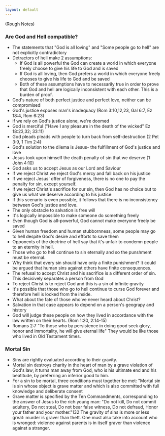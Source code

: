 ```yaml
---
layout: default
---
```


(Rough Notes)

### Are God and Hell compatible?

- The statements that "God is all loving" and "Some people go to hell" are not explicitly contradictory
- Detractors of hell make 2 assumptions:
  - If God is all powerful the God can create a world in which everyone freely choose to give his life to God and is saved
  - If God is all loving, then God prefers a world in which everyone freely chooses to give his life to God and be saved
  - Both of these assumptions have to necessarily true in order to prove that God and hell are logically inconsistent with
    each other. This is a burden of proof.
- God's nature of both perfect justice and perfect love, neither can be compromised
- God's justice exposes man's inadequacy (Rom 3:10,12,23, Gal 6:7, Ez 18:4, Rom 6:23)
- if we rely on God's justice alone, we're doomed
- God is merciful ("Have I any pleasure in the death of the wicked" Ez 18:23,32; 33:11)
- God pleads pleads with people to turn back from self-destruction (2 Pet 3:9, 1 Tim 2:4)
- God's solution to the dilema is Jesus- the fulfillment of God's justice and love
- Jesus took upon himself the death penalty of sin that we deserve (1 John 4:10)
- God asks us to accept Jesus as our Lord and Saviour
- If we reject Christ we reject God's mercy and fall back on his justice
- If we reject Jesus' offer of forgiveness, there is no one to pay the penalty for sin, except yourself.
- If we reject Christ's sacrifice for our sin, then God has no choice but to give us what we deserve according to his justice
- If this scenario is even possible, it follows that there is no inconsistency between God's justice and love.
- The only obstacle to salvation is free will
- It's logically impossible to make someone do something freely
- Even though God is all-powerful, God cannot make everyone freely be saved
- Given human freedom and human stubbornness, some people may go to hell despite God's desire and efforts to save them
- Opponents of the doctrine of hell say that it's unfair to condemn people to an eternity in hell.
- Those who go to hell continue to sin eternally and so the punshment must be eternal.
- Why think that every sin should have only a finite punishment? It could be argued that human sins against others have 
  finite consequences. 
- The refusal to accept Christ and his sacrifice is a different order of sin. This decisively separates a person from God 
- To reject Christ is to reject God and this is a sin of infinite gravity
- It's possible that those who go to hell continue to curse God forever and therefore hell is locked from the inside.
- What about the fate of those who've never heard about Christ?
- Salvation in that case appears to depend on a person's geograpy and history
- God will judge these people on how they lived in accordance with the law written on their hearts. (Rom 1:20, 2:14-15)
- Romans 2:7 "To those who by persistence in doing good seek glory, honor and immortality, he will give eternal life"
  They would be like those who lived in Old Testament times.

### Mortal Sin
- Sins are rightly evaluated according to their gravity.
- Mortal sin destroys charity in the heart of man by a grave violation of God's law; it turns man away from God, who 
  is his ultimate end and his beatitude, by preferring an inferior good to him.
- For a sin to be mortal, three conditions must together be met: "Mortal sin is sin whose object is grave matter and 
  which is also committed with full knowledge and deliberate consent
- Grave matter is specified by the Ten Commandments, corresponding to the answer of Jesus to the rich young man: "Do not 
  kill, Do not commit adultery, Do not steal, Do not bear false witness, Do not defraud, Honor your father and your 
  mother."132 The gravity of sins is more or less great: murder is graver than theft. One must also take into account 
  who is wronged: violence against parents is in itself graver than violence against a stranger.
